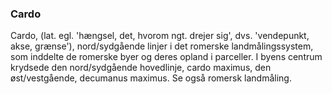 ### Cardo


Cardo, (lat. egl. 'hængsel, det, hvorom ngt. drejer sig', dvs. 'vendepunkt, akse, grænse'), nord/sydgående linjer i det romerske landmålingssystem, som inddelte de romerske byer og deres opland i parceller. I byens centrum krydsede den nord/sydgående hovedlinje, cardo maximus, den øst/vestgående, decumanus maximus. Se også romersk landmåling.
